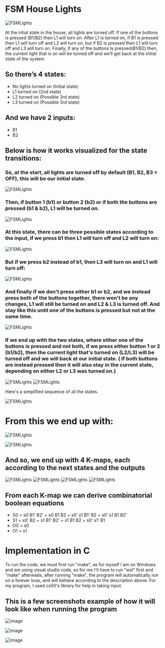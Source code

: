 # FSM House Lights
![FSMLights](https://cdn.discordapp.com/attachments/734045662169137234/1052499794473517066/image.png)

  At the intial state in the house, all lights are turned off. If one of the buttons is pressed (B1/B2) then L1 will turn on.  After L1 is turned on, if B1 is pressed then L1 will turn off and L2 will turn on, but if B2 is pressed then L1 will turn off and L3 will turn on. Finally, if any of the buttons Is pressed(B1/B2) then, the current light that is on will be turned off and we’ll get back at the initial state of the system
  
## So there’s 4 states:
-	No lights turned on (Initial state)
-	L1 turned on (2nd state)
-	L2 turned on (Possible 3rd state)
-	L3 turned on (Possible 3rd state)

## And we have 2 inputs:
-	B1
-	B2

## Below is how it works visualized for the state transitions: 

### So, at the start, all lights are turned off by default (B1, B2, B3 = OFF), this will be our initial state.

![FSMLights](https://cdn.discordapp.com/attachments/734045662169137234/1052499794473517066/image.png)

### Then, if button 1 (b1) or button 2 (b2) or if both the buttons are pressed (b1 & b2), L1 will be turned on.

![FSMLights](https://cdn.discordapp.com/attachments/734045662169137234/1052958324032802837/image.png)

### At this state, there can be three possible states according to the input, if we press b1 then L1 will turn off and L2 will turn on:

![FSMLights](https://cdn.discordapp.com/attachments/734045662169137234/1052962252954812416/image.png)

### But if we press b2 instead of b1, then L3 will turn on and L1 will turn off:

![FSMLights](https://cdn.discordapp.com/attachments/734045662169137234/1052962058573979729/image.png)

### And finally if we don't press either b1 or b2, and we instead press both of the buttons together, there won't be any changes, L1 will still be turned on and L2 & L3 is turned off. And stay like this until one of the buttons is pressed but not at the same time.

![FSMLights](https://cdn.discordapp.com/attachments/734045662169137234/1052958324032802837/image.png)

### If we end up with the two states, where either one of the buttons is pressed and not both, if we press either button 1 or 2 (b1/b2), then the current light that's turned on (L2/L3) will be turned off and we will back at our initial state. ( If both buttons are instead pressed then it will also stay in the current state, depending on either L2 or L3 was turned on.)

![FSMLights](https://cdn.discordapp.com/attachments/734045662169137234/1052964504281026590/image.png)
![FSMLights](https://cdn.discordapp.com/attachments/734045662169137234/1052964678428528670/image.png)

Here's a simplified sequence of all the states.

![FSMLights](https://cdn.discordapp.com/attachments/1025308569882599476/1063121364162203668/image.png)

 # From this we end up with:
 
![FSMLights](https://cdn.discordapp.com/attachments/734045662169137234/1052500250637631501/image.png)
 
![FSMLights](https://cdn.discordapp.com/attachments/734045662169137234/1052500271441387520/image.png)

## And so, we end up with 4 K-maps, each according to the next states and the outputs

![FSMLights](https://cdn.discordapp.com/attachments/734045662169137234/1052500512710328330/image.png)
![FSMLights](https://cdn.discordapp.com/attachments/734045662169137234/1052500531161079808/image.png)
![FSMLights](https://cdn.discordapp.com/attachments/734045662169137234/1052500535082745876/image.png)
![FSMLights](https://cdn.discordapp.com/attachments/734045662169137234/1052500546017316894/image.png)

## From each K-map we can derive combinatorial boolean equations

- S0 = s0 B1’ B2’ + s0 B1 B2 + s0’ s1 B1’ B2 + s0’ s1 B1 B2’
- S1 = s0’ B2 + s1 B1’ B2’ + s1 B1 B2 + s0’ s1’ B1
- O0  = s0
- O1 = s1

# Implementation in C

To run the code, we must first run "make", as for myself I am on Windows and am using visual studio code, so for me I'll have to run "wsl" first and "make" afterwads, after running "make", the program will automatically run on a forever loop, and will behave according to the description above. For my program, I used cs50's library for help in taking input.

## This is a few screenshots example of how it will look like when running the program

![image](https://cdn.discordapp.com/attachments/735871514104168519/1059372139448373258/image.png)

![image](https://cdn.discordapp.com/attachments/735871514104168519/1059372158998032484/image.png)

![image](https://media.discordapp.net/attachments/735871514104168519/1059372185963200512/image.png)

